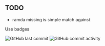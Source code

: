## TODO

- ramda missing is simple match against

Use badges

![GitHub last commit](https://img.shields.io/github/last-commit/selfrefactor/front.svg)
![GitHub commit activity](https://img.shields.io/github/commit-activity/y/selfrefactor/front.svg)